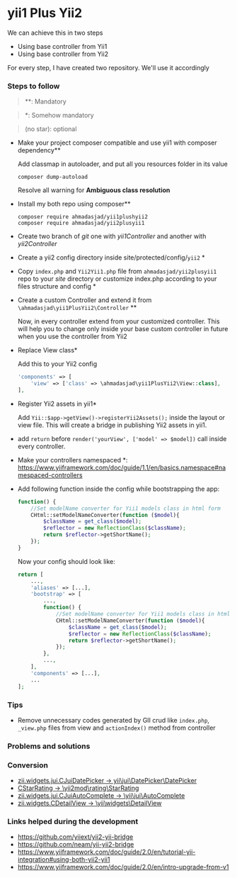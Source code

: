 # yii1 Plus Yii2

We can achieve this in two steps

- Using base controller from Yii1
- Using base controller from Yii2

For every step, I have created two repository. We'll use it accordingly


### Steps to follow

>**: Mandatory

>*: Somehow mandatory 

> (no star): optional

- Make your project composer compatible and use yii1 with composer dependency**

    Add classmap in autoloader, and put all you resources folder in its value

    `composer dump-autoload`

    Resolve all warning for **Ambiguous class resolution**

- Install my both repo using composer**
    ```
    composer require ahmadasjad/yii1plushyii2
    composer require ahmadasjad/yii2plusyii1
    ```
- Create two branch of _git_ one with _yii1Controller_ and another with _yii2Controller_
- Create a yii2 config directory inside site/protected/config/`yii2` *
- Copy `index.php` and `Yii2Yii1.php` file from `ahmadasjad/yii2plusyii1` repo to your _site_ directory or customize index.php according to your files structure and config *
- Create a custom Controller and extend it from `\ahmadasjad\yii1PlusYii2\Controller` **
    
    Now, in every controller extend from your customized controller. This will help you to change only inside your base custom controller in future when you use the controller from Yii2
- Replace View class*

    Add this to your Yii2 config
    ```php
    'components' => [
        'view' => ['class' => \ahmadasjad\yii1PlusYii2\View::class],
    ],
    ```
- Register Yii2 assets in yii1*
    
    Add `Yii::$app->getView()->registerYii2Assets();` inside the layout or view file. This will create a bridge in publishing Yii2 assets in yii1.
- add `return` before `render('yourView', ['model' => $model])` call inside every controller.
- Make your controllers namespaced *: https://www.yiiframework.com/doc/guide/1.1/en/basics.namespace#namespaced-controllers
- Add following function inside the config while bootstrapping the app:
    ```php
    function() {
        //Set modelName converter for Yii1 models class in html form
        CHtml::setModelNameConverter(function ($model){
            $className = get_class($model);
            $reflector = new ReflectionClass($className);
            return $reflector->getShortName();
        });
    }
    ```
    Now your config should look like:
    ```php
    return [
        ...,
        'aliases' => [...],
        'bootstrap' => [
            ...,
            function() {
                //Set modelName converter for Yii1 models class in html form
                CHtml::setModelNameConverter(function ($model){
                    $className = get_class($model);
                    $reflector = new ReflectionClass($className);
                    return $reflector->getShortName();
                });
            },
            ...,
        ],
        'components' => [...],
        ...
    ];
    ```



### Tips
- Remove unnecessary codes generated by GII crud like `index.php`, `_view.php` files from view and `actionIndex()` method from controller


### Problems and solutions


### Conversion
- [zii.widgets.jui.CJuiDatePicker -> yii\jui\DatePicker\DatePicker](docs/datePicker.md)
- [CStarRating -> \yii2mod\rating\StarRating](docs/starRating.md)
- [zii.widgets.jui.CJuiAutoComplete -> \yii\jui\AutoComplete](docs/autocomplete.md)
- [zii.widgets.CDetailView -> \yii\widgets\DetailView](docs/detailView.md)


### Links helped during the development
* https://github.com/yiiext/yii2-yii-bridge
* https://github.com/neam/yii-yii2-bridge
* https://www.yiiframework.com/doc/guide/2.0/en/tutorial-yii-integration#using-both-yii2-yii1
* https://www.yiiframework.com/doc/guide/2.0/en/intro-upgrade-from-v1
